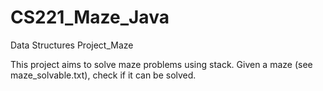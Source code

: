 # CS221_Maze_Java
Data Structures Project_Maze

This project aims to solve maze problems using stack. Given a maze (see maze_solvable.txt), check if it can be solved.
